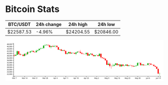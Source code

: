 # Bitcoin Stats

BTC/USDT|24h change|24h high|24h low|
|---|---|---|---|
|$22587.53|-4.96%|$24204.55|$20846.00|

<img src="./chart.svg">
